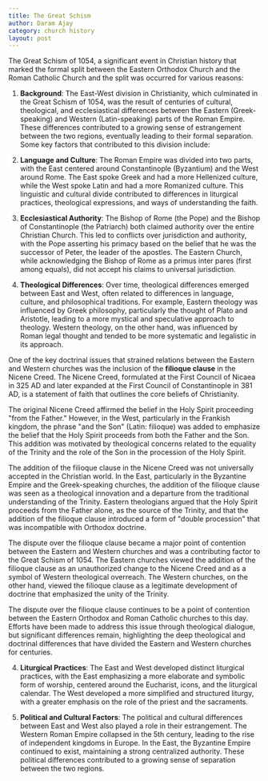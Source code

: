 ```yaml
---
title: The Great Schism
author: Daram Ajay
category: church history
layout: post
---
```


The Great Schism of 1054, a significant event in Christian history that marked the formal split between the Eastern Orthodox Church and the Roman Catholic Church and the split was occurred for various reasons: 

1. **Background**: The East-West division in Christianity, which culminated in the Great Schism of 1054, was the result of centuries of cultural, theological, and ecclesiastical differences between the Eastern (Greek-speaking) and Western (Latin-speaking) parts of the Roman Empire. These differences contributed to a growing sense of estrangement between the two regions, eventually leading to their formal separation. Some key factors that contributed to this division include:

1. **Language and Culture**: The Roman Empire was divided into two parts, with the East centered around Constantinople (Byzantium) and the West around Rome. The East spoke Greek and had a more Hellenized culture, while the West spoke Latin and had a more Romanized culture. This linguistic and cultural divide contributed to differences in liturgical practices, theological expressions, and ways of understanding the faith.

2. **Ecclesiastical Authority**: The Bishop of Rome (the Pope) and the Bishop of Constantinople (the Patriarch) both claimed authority over the entire Christian Church. This led to conflicts over jurisdiction and authority, with the Pope asserting his primacy based on the belief that he was the successor of Peter, the leader of the apostles. The Eastern Church, while acknowledging the Bishop of Rome as a primus inter pares (first among equals), did not accept his claims to universal jurisdiction.

3. **Theological Differences**: Over time, theological differences emerged between East and West, often related to differences in language, culture, and philosophical traditions. For example, Eastern theology was influenced by Greek philosophy, particularly the thought of Plato and Aristotle, leading to a more mystical and speculative approach to theology. Western theology, on the other hand, was influenced by Roman legal thought and tended to be more systematic and legalistic in its approach.

One of the key doctrinal issues that strained relations between the Eastern and Western churches was the inclusion of the **filioque clause** in the Nicene Creed. The Nicene Creed, formulated at the First Council of Nicaea in 325 AD and later expanded at the First Council of Constantinople in 381 AD, is a statement of faith that outlines the core beliefs of Christianity.

The original Nicene Creed affirmed the belief in the Holy Spirit proceeding "from the Father." However, in the West, particularly in the Frankish kingdom, the phrase "and the Son" (Latin: filioque) was added to emphasize the belief that the Holy Spirit proceeds from both the Father and the Son. This addition was motivated by theological concerns related to the equality of the Trinity and the role of the Son in the procession of the Holy Spirit.

The addition of the filioque clause in the Nicene Creed was not universally accepted in the Christian world. In the East, particularly in the Byzantine Empire and the Greek-speaking churches, the addition of the filioque clause was seen as a theological innovation and a departure from the traditional understanding of the Trinity. Eastern theologians argued that the Holy Spirit proceeds from the Father alone, as the source of the Trinity, and that the addition of the filioque clause introduced a form of "double procession" that was incompatible with Orthodox doctrine.

The dispute over the filioque clause became a major point of contention between the Eastern and Western churches and was a contributing factor to the Great Schism of 1054. The Eastern churches viewed the addition of the filioque clause as an unauthorized change to the Nicene Creed and as a symbol of Western theological overreach. The Western churches, on the other hand, viewed the filioque clause as a legitimate development of doctrine that emphasized the unity of the Trinity.

The dispute over the filioque clause continues to be a point of contention between the Eastern Orthodox and Roman Catholic churches to this day. Efforts have been made to address this issue through theological dialogue, but significant differences remain, highlighting the deep theological and doctrinal differences that have divided the Eastern and Western churches for centuries.

4.  **Liturgical Practices**: The East and West developed distinct liturgical practices, with the East emphasizing a more elaborate and symbolic form of worship, centered around the Eucharist, icons, and the liturgical calendar. The West developed a more simplified and structured liturgy, with a greater emphasis on the role of the priest and the sacraments.

5. **Political and Cultural Factors**: The political and cultural differences between East and West also played a role in their estrangement. The Western Roman Empire collapsed in the 5th century, leading to the rise of independent kingdoms in Europe. In the East, the Byzantine Empire continued to exist, maintaining a strong centralized authority. These political differences contributed to a growing sense of separation between the two regions.

